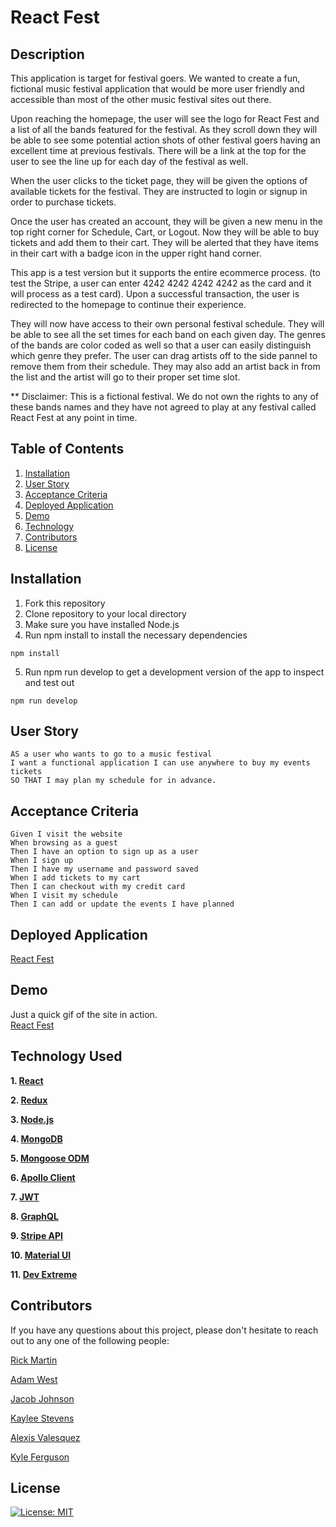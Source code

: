 # React Fest

## Description

This application is target for festival goers. We wanted to create a fun, fictional music festival application that would be more user friendly and accessible than most of the other music festival sites out there.

Upon reaching the homepage, the user will see the logo for React Fest and a list of all the bands featured for the festival. As they scroll down they will be able to see some potential action shots of other festival goers having an excellent time at previous festivals. There will be a link at the top for the user to see the line up for each day of the festival as well. 

When the user clicks to the ticket page, they will be given the options of available tickets for the festival. They are instructed to login or signup in order to purchase tickets.

Once the user has created an account, they will be given a new menu in the top right corner for Schedule, Cart, or Logout. Now they will be able to buy tickets and add them to their cart. They will be alerted that they have items in their cart with a badge icon in the upper right hand corner. 

This app is a test version but it supports the entire ecommerce process. (to test the Stripe, a user can enter 4242 4242 4242 4242 as the card and it will process as a test card). Upon a successful transaction, the user is redirected to the homepage to continue their experience.

They will now have access to their own personal festival schedule. They will be able to see all the set times for each band on each given day. The genres of the bands are color coded as well so that a user can easily distinguish which genre they prefer. The user can drag artists off to the side pannel to remove them from their schedule. They may also add an artist back in from the list and the artist will go to their proper set time slot. 

** Disclaimer: This is a fictional festival. We do not own the rights to any of these bands names and they have not agreed to play at any festival called React Fest at any point in time. 

## Table of Contents
  1. [Installation](##installation)
  2. [User Story](#user-story)
  3. [Acceptance Criteria](#acceptance-criteria)
  4. [Deployed Application](#deployed-application)
  5. [Demo](#demo)
  6. [Technology](#technology)
  7. [Contributors](#contributors)
  8. [License](#license)

## Installation
  1. Fork this repository
  2. Clone repository to your local directory
  3. Make sure you have installed Node.js 
  4. Run npm install to install the necessary dependencies
  ```
  npm install
  ```
  5. Run npm run develop to get a development version of the app to inspect and test out
  ```
  npm run develop
  ```

## User Story
```
AS a user who wants to go to a music festival
I want a functional application I can use anywhere to buy my events tickets
SO THAT I may plan my schedule for in advance. 
```

## Acceptance Criteria
```
Given I visit the website
When browsing as a guest
Then I have an option to sign up as a user
When I sign up 
Then I have my username and password saved
When I add tickets to my cart
Then I can checkout with my credit card
When I visit my schedule
Then I can add or update the events I have planned
```

## Deployed Application
[React Fest](https://react-fest.herokuapp.com/)

## Demo 

Just a quick gif of the site in action. 
<br>
[React Fest](https://media.giphy.com/media/OMoWTYEIeFvLC3rTgi/giphy.gif)

## Technology Used
**1. [React](https://reactjs.org/)**

**2. [Redux](https://redux.js.org/)**

**3. [Node.js](https://nodejs.org/en/)**

**4. [MongoDB](https://www.mongodb.com)**

**5. [Mongoose ODM](https://mongoosejs.com/)**

**6. [Apollo Client](https://www.apollographql.com/docs/react/)**

**7. [JWT](https://jwt.io/)**

**8. [GraphQL](https://graphql.org/)**

**9. [Stripe API](https://stripe.com/docs/api)**

**10. [Material UI](https://mui.com/)**

**11. [Dev Extreme](https://js.devexpress.com/)**


## Contributors

If you have any questions about this project, please don't hesitate to reach out to any one of the following people: 

[Rick Martin](https://github.com/rmartin1985)

[Adam West](https://github.com/Adamwest023)

[Jacob Johnson](https://github.com/jljohnson1454)

[Kaylee Stevens](https://github.com/kayldubs)

[Alexis Valesquez]()

[Kyle Ferguson](https://github.com/kferguson52)

## License
[![License: MIT](https://img.shields.io/badge/License-MIT-yellow.svg)](https://opensource.org/licenses/MIT)

